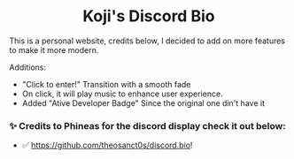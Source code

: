<h1 align="center">Koji's Discord Bio</h1>
<p align="center">

This is a personal website, credits below, I decided to add on more features to make it more modern.

Additions:

- "Click to enter!" Transition with a smooth fade
- On click, it will play music to enhance user experience.
- Added "Ative Developer Badge" Since the original one din't have it

    
### ✨ Credits to Phineas for the discord display check it out below:

- ✅ https://github.com/theosanct0s/discord.bio!